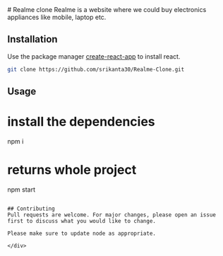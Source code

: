 <div bgcolor=white>
# Realme clone
Realme is a website where we could buy electronics appliances like mobile, laptop etc.

## Installation

Use the package manager [create-react-app](https://reactjs.org/docs/create-a-new-react-app.html) to install react.

```bash
git clone https://github.com/srikanta30/Realme-Clone.git
```

## Usage

# install the dependencies
npm i

# returns whole project
npm start
```

## Contributing
Pull requests are welcome. For major changes, please open an issue first to discuss what you would like to change.

Please make sure to update node as appropriate.

</div>
